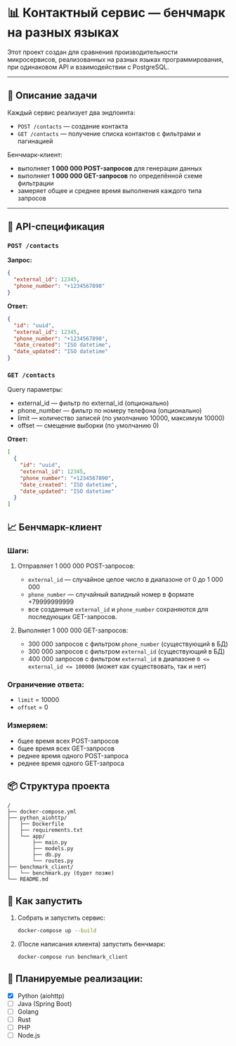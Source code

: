 # 📊 Контактный сервис — бенчмарк на разных языках

Этот проект создан для сравнения производительности микросервисов, реализованных на разных языках программирования, при одинаковом API и взаимодействии с PostgreSQL.

---

## 📖 Описание задачи

Каждый сервис реализует два эндпоинта:
- `POST /contacts` — создание контакта
- `GET /contacts` — получение списка контактов с фильтрами и пагинацией

Бенчмарк-клиент:
- выполняет **1 000 000 POST-запросов** для генерации данных
- выполняет **1 000 000 GET-запросов** по определённой схеме фильтрации
- замеряет общее и среднее время выполнения каждого типа запросов

---

## 📑 API-спецификация

### `POST /contacts`

**Запрос:**
```json
{
  "external_id": 12345,
  "phone_number": "+1234567890"
}
```

**Ответ:**
```json
{
  "id": "uuid",
  "external_id": 12345,
  "phone_number": "+1234567890",
  "date_created": "ISO datetime",
  "date_updated": "ISO datetime"
}
```

### `GET /contacts`

Query параметры:

- external_id — фильтр по external_id (опционально)
- phone_number — фильтр по номеру телефона (опционально)
- limit — количество записей (по умолчанию 10000, максимум 10000)
- offset — смещение выборки (по умолчанию 0)

**Ответ:**
```json
[
  {
    "id": "uuid",
    "external_id": 12345,
    "phone_number": "+1234567890",
    "date_created": "ISO datetime",
    "date_updated": "ISO datetime"
  }
]
```
## 📈 Бенчмарк-клиент

### Шаги:

1. Отправляет 1 000 000 POST-запросов:

   - `external_id` — случайное целое число в диапазоне от 0 до 1 000 000
   - `phone_number` — случайный валидный номер в формате +79999999999
   - все созданные `external_id` и `phone_number` сохраняются для последующих GET-запросов.

2. Выполняет 1 000 000 GET-запросов:

   - 300 000 запросов с фильтром `phone_number` (существующий в БД)
   - 300 000 запросов с фильтром `external_id` (существующий в БД)
   - 400 000 запросов с фильтром `external_id` в диапазоне `0 <= external_id <= 100000` (может как существовать, так и нет)

### Ограничение ответа:

- `limit` = 10000
- `offset` = 0

### Измеряем:

- бщее время всех POST-запросов
- бщее время всех GET-запросов
- реднее время одного POST-запроса
- реднее время одного GET-запроса

## 📦 Структура проекта

```
/
├── docker-compose.yml
├── python_aiohttp/
│   ├── Dockerfile
│   ├── requirements.txt
│   └── app/
│       ├── main.py
│       ├── models.py
│       ├── db.py
│       └── routes.py
├── benchmark_client/
│   └── benchmark.py (будет позже)
└── README.md
```

## 🚀 Как запустить

1. Собрать и запустить сервис:

    ```bash
    docker-compose up --build
    ```

2. (После написания клиента) запустить бенчмарк:

    ```bash
    docker-compose run benchmark_client
    ```

## 📌 Планируемые реализации:

- [x] Python (aiohttp)
- [ ] Java (Spring Boot)
- [ ] Golang
- [ ] Rust
- [ ] PHP
- [ ] Node.js
